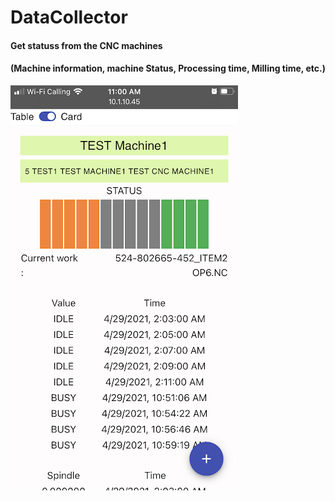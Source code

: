<h1>DataCollector</h1>
<h4>  Get statuss from the CNC machines</h4>
<h4>  (Machine information, machine Status, Processing time, Milling time, etc.) </h4>



![DataCollector](https://github.com/jake-ilsoo-kim/DataCollector_from_CNCMachines/blob/main/DataCollector.png)
